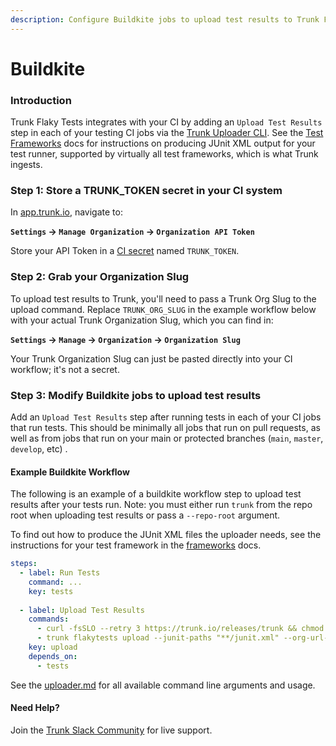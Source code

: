 ```yaml
---
description: Configure Buildkite jobs to upload test results to Trunk Flaky Tests
---
```


# Buildkite

### Introduction

Trunk Flaky Tests integrates with your CI by adding an `Upload Test Results` step in each of your testing CI jobs via the [Trunk Uploader CLI](../uploader.md). See the [Test Frameworks](../frameworks/) docs for instructions on producing JUnit XML output for your test runner, supported by virtually all test frameworks, which is what Trunk ingests.

### Step 1: Store a TRUNK\_TOKEN secret in your CI system

In [app.trunk.io](http://app.trunk.io), navigate to:

**`Settings` -> `Manage Organization` -> `Organization API Token`**

Store your API Token in a [CI secret](https://buildkite.com/docs/pipelines/security/secrets/managing) named `TRUNK_TOKEN`.

### Step 2: Grab your Organization Slug

To upload test results to Trunk, you'll need to pass a Trunk Org Slug to the upload command. Replace `TRUNK_ORG_SLUG` in the example workflow below with your  actual Trunk Organization Slug, which you can find in:

&#x20;**`Settings` -> `Manage` -> `Organization` -> `Organization Slug`**

Your Trunk Organization Slug can just be pasted directly into your CI workflow; it's not a secret.

### Step 3: Modify Buildkite jobs to upload test results

Add an `Upload Test Results` step after running tests in each of your CI jobs that run tests. This should be minimally all jobs that run on pull requests, as well as from jobs that run on your main or protected branches (`main`, `master`, `develop`, etc) .

#### Example Buildkite Workflow

The following is an example of a buildkite workflow step to upload test results after your tests run. Note: you must either run `trunk` from the repo root when uploading test results or pass a `--repo-root` argument.

To find out how to produce the JUnit XML files the uploader needs, see the instructions for your test framework in the [frameworks](../frameworks/ "mention") docs.

```yaml
steps:
  - label: Run Tests
    command: ...
    key: tests
    
  - label: Upload Test Results
    commands:
      - curl -fsSLO --retry 3 https://trunk.io/releases/trunk && chmod +x ./trunk
      - trunk flakytests upload --junit-paths "**/junit.xml" --org-url-slug <TRUNK_ORG_SLUG> --token $TRUNK_TOKEN
    key: upload
    depends_on:
      - tests
```

See the [uploader.md](../uploader.md "mention") for all available command line arguments and usage.

#### Need Help?

Join the [Trunk Slack Community](https://slack.trunk.io) for live support.
